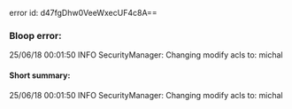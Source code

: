error id: d47fgDhw0VeeWxecUF4c8A==
### Bloop error:

25/06/18 00:01:50 INFO SecurityManager: Changing modify acls to: michal
#### Short summary: 

25/06/18 00:01:50 INFO SecurityManager: Changing modify acls to: michal
